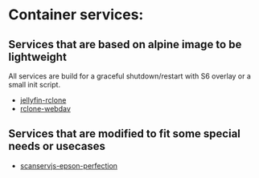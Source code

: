 # Container services:

## Services that are based on alpine image to be lightweight
All services are build for a graceful shutdown/restart with S6 overlay or a small init script.
- [jellyfin-rclone](jellyfin-rclone)
- [rclone-webdav](rclone-webdav)

## Services that are modified to fit some special needs or usecases
- [scanservjs-epson-perfection](scanservjs-epson-perfection)
